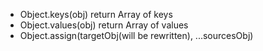 - Object.keys(obj)  return Array of keys
- Object.values(obj)  return Array of values
- Object.assign(targetObj(will be rewritten), ...sourcesObj)